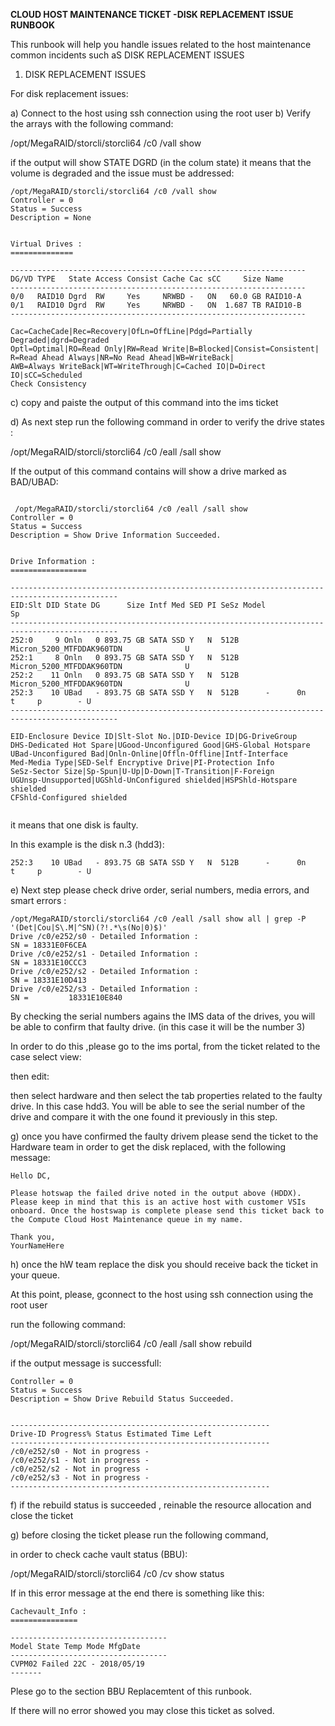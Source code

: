 **CLOUD HOST MAINTENANCE TICKET -DISK REPLACEMENT ISSUE RUNBOOK**

This runbook will help you handle issues related to the host maintenance common incidents such aS DISK REPLACEMENT ISSUES


1) DISK REPLACEMENT ISSUES 

For disk replacement issues: 

a)  Connect to the host using ssh connection using the root user
b) Verify the arrays with the following command: 

/opt/MegaRAID/storcli/storcli64 /c0 /vall show


if the output will show  STATE DGRD (in the colum state) it means that the volume is degraded and the issue must be addressed: 

```
/opt/MegaRAID/storcli/storcli64 /c0 /vall show
Controller = 0
Status = Success
Description = None


Virtual Drives :
==============

------------------------------------------------------------------
DG/VD TYPE   State Access Consist Cache Cac sCC     Size Name     
------------------------------------------------------------------
0/0   RAID10 Dgrd  RW     Yes     NRWBD -   ON   60.0 GB RAID10-A 
0/1   RAID10 Dgrd  RW     Yes     NRWBD -   ON  1.687 TB RAID10-B 
------------------------------------------------------------------

Cac=CacheCade|Rec=Recovery|OfLn=OffLine|Pdgd=Partially Degraded|dgrd=Degraded
Optl=Optimal|RO=Read Only|RW=Read Write|B=Blocked|Consist=Consistent|
R=Read Ahead Always|NR=No Read Ahead|WB=WriteBack|
AWB=Always WriteBack|WT=WriteThrough|C=Cached IO|D=Direct IO|sCC=Scheduled
Check Consistency
```


	

c) copy and paiste the output of this command into the ims ticket 

d) As next step run the following command in order to verify the  drive states :

/opt/MegaRAID/storcli/storcli64 /c0 /eall /sall show	

 If the output of this command contains will show a drive marked as BAD/UBAD: 

```

 /opt/MegaRAID/storcli/storcli64 /c0 /eall /sall show
Controller = 0
Status = Success
Description = Show Drive Information Succeeded.


Drive Information :
=================

----------------------------------------------------------------------------------------------
EID:Slt DID State DG      Size Intf Med SED PI SeSz Model                                  Sp 
----------------------------------------------------------------------------------------------
252:0     9 Onln   0 893.75 GB SATA SSD Y   N  512B Micron_5200_MTFDDAK960TDN              U  
252:1     8 Onln   0 893.75 GB SATA SSD Y   N  512B Micron_5200_MTFDDAK960TDN              U  
252:2    11 Onln   0 893.75 GB SATA SSD Y   N  512B Micron_5200_MTFDDAK960TDN              U  
252:3    10 UBad   - 893.75 GB SATA SSD Y   N  512B      -      0n        t     p        - U  
----------------------------------------------------------------------------------------------

EID-Enclosure Device ID|Slt-Slot No.|DID-Device ID|DG-DriveGroup
DHS-Dedicated Hot Spare|UGood-Unconfigured Good|GHS-Global Hotspare
UBad-Unconfigured Bad|Onln-Online|Offln-Offline|Intf-Interface
Med-Media Type|SED-Self Encryptive Drive|PI-Protection Info
SeSz-Sector Size|Sp-Spun|U-Up|D-Down|T-Transition|F-Foreign
UGUnsp-Unsupported|UGShld-UnConfigured shielded|HSPShld-Hotspare shielded
CFShld-Configured shielded


```

it means that one disk is faulty.

In this example is the disk n.3 (hdd3): 

```
252:3    10 UBad   - 893.75 GB SATA SSD Y   N  512B      -      0n        t     p        - U  
```


 e) Next step please check drive order, serial numbers, media errors, and smart errors :
 
 ```
 /opt/MegaRAID/storcli/storcli64 /c0 /eall /sall show all | grep -P '(Det|Cou|S\.M|^SN)(?!.*\s(No|0)$)'
Drive /c0/e252/s0 - Detailed Information :
SN = 18331E0F6CEA
Drive /c0/e252/s1 - Detailed Information :
SN = 18331E10CCC3
Drive /c0/e252/s2 - Detailed Information :
SN = 18331E10D413
Drive /c0/e252/s3 - Detailed Information :
SN =         18331E10E840
```

By checking the serial numbers agains the IMS data of the drives, you will be able to confirm that faulty drive. 
(in this case it will be the number 3) 

In order to do this ,please go to the ims portal, 
from the ticket related to the case select view: 



then edit: 



then select hardware and then select the tab properties related to the faulty drive. In this case hdd3. You will be able to see the serial number of the drive and compare it with the one found it previously in this step.



 
g) once you have confirmed the faulty drivem please send the ticket to the Hardware team in order to get the disk replaced, with the following message: 

```
Hello DC,

Please hotswap the failed drive noted in the output above (HDDX). Please keep in mind that this is an active host with customer VSIs onboard. Once the hostswap is complete please send this ticket back to the Compute Cloud Host Maintenance queue in my name. 

Thank you,
YourNameHere
```

h) once the hW team replace the disk you should receive back the ticket in your queue.

At this point, please, gconnect to the host using ssh connection using the root user

run the following command: 

/opt/MegaRAID/storcli/storcli64 /c0 /eall /sall show rebuild

if the output message is successfull: 

```
Controller = 0  
Status = Success  
Description = Show Drive Rebuild Status Succeeded.  
  
  
----------------------------------------------------------  
Drive-ID Progress% Status Estimated Time Left  
----------------------------------------------------------  
/c0/e252/s0 - Not in progress -  
/c0/e252/s1 - Not in progress -  
/c0/e252/s2 - Not in progress -  
/c0/e252/s3 - Not in progress -  
----------------------------------------------------------
```

f) if the rebuild status is succeeded , reinable the resource allocation and close the ticket 

g) before closing the ticket please run the following command, 

in order to check cache vault status (BBU): 


/opt/MegaRAID/storcli/storcli64 /c0 /cv show status	


 If in this error message at the end there is something like this: 


```
Cachevault_Info :
===============

-----------------------------------
Model State Temp Mode MfgDate
-----------------------------------
CVPM02 Failed 22C - 2018/05/19
-------
```
Plese go to the section BBU Replacemtent of this runbook. 

If there will no error showed you may close this ticket as solved. 

